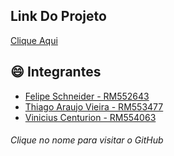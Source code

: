 ## Link Do Projeto 
[Clique Aqui](https://bluetrack-1espr.vercel.app/)

## :smile: Integrantes

- [Felipe Schneider - RM552643](https://github.com/felpschneider)
- [Thiago Araujo Vieira - RM553477](https://github.com/ThiagoAraujot)
- [Vinicius Centurion - RM554063](https://github.com/vinicenturion)

###### Clique no nome para visitar o GitHub

